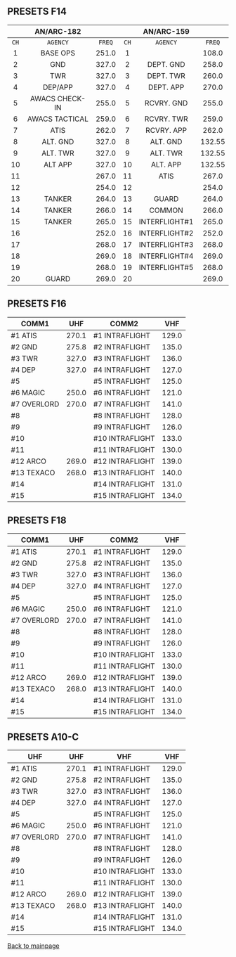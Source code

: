 ## PRESETS F14
|    |   AN/ARC-182   |       |    | AN/ARC-159  |       |
|:----:|:----------------:|:-------:|:----:|:-------------:|:-------:|
|`CH`|   `AGENCY`     | `FREQ` |`CH`| `AGENCY`    | `FREQ` |
| 1  | BASE OPS       | 251.0 | 1  |             | 108.0 |
| 2  | GND            | 327.0 | 2  | DEPT. GND   | 258.0 |
| 3  | TWR            | 327.0 | 3  | DEPT. TWR   | 260.0 |
| 4  | DEP/APP        | 327.0 | 4  | DEPT. APP   | 270.0 |
| 5  | AWACS CHECK-IN | 255.0 | 5  | RCVRY. GND  | 255.0 |
| 6  | AWACS TACTICAL | 259.0 | 6  | RCVRY. TWR  | 259.0 |
| 7  | ATIS           | 262.0 | 7  | RCVRY. APP  | 262.0 |
| 8  | ALT. GND       | 327.0 | 8  | ALT. GND    | 132.55|
| 9  | ALT. TWR       | 327.0 | 9  | ALT. TWR    | 132.55|
| 10 | ALT APP        | 327.0 | 10 | ALT. APP    | 132.55|
| 11 |                | 267.0 | 11 | ATIS        | 267.0 |
| 12 |                | 254.0 | 12 |             | 254.0 |
| 13 | TANKER         | 264.0 | 13 | GUARD       | 264.0 |
| 14 | TANKER         | 266.0 | 14 | COMMON      | 266.0 |
| 15 | TANKER         | 265.0 | 15 | INTERFLIGHT#1 | 265.0 |
| 16 |                | 252.0 | 16 | INTERFLIGHT#2 | 252.0 |
| 17 |                | 268.0 | 17 | INTERFLIGHT#3 | 268.0 |
| 18 |                | 269.0 | 18 | INTERFLIGHT#4 | 269.0 |
| 19 |                | 268.0 | 19 | INTERFLIGHT#5 | 268.0 |
| 20 | GUARD          | 269.0 | 20 |             | 269.0 |


## PRESETS F16

| COMM1      |  UHF  | COMM2           | VHF   |
|------------|-------|-----------------|-------|
| #1 ATIS    | 270.1 | #1 INTRAFLIGHT  | 129.0 |
| #2 GND     | 275.8 | #2 INTRAFLIGHT  | 135.0 |
| #3 TWR     | 327.0 | #3 INTRAFLIGHT  | 136.0 |
| #4 DEP     | 327.0 | #4 INTRAFLIGHT  | 127.0 |
| #5         |       | #5 INTRAFLIGHT  | 125.0 |
| #6 MAGIC   | 250.0 | #6 INTRAFLIGHT  | 121.0 |
| #7 OVERLORD| 270.0 | #7 INTRAFLIGHT  | 141.0 |
| #8         |       | #8 INTRAFLIGHT  | 128.0 |
| #9         |       | #9 INTRAFLIGHT  | 126.0 |
| #10        |       | #10 INTRAFLIGHT | 133.0 |
| #11        |       | #11 INTRAFLIGHT | 130.0 |
| #12 ARCO   | 269.0 | #12 INTRAFLIGHT | 139.0 |
| #13 TEXACO | 268.0 | #13 INTRAFLIGHT | 140.0 |
| #14        |       | #14 INTRAFLIGHT | 131.0 |
| #15        |       | #15 INTRAFLIGHT | 134.0 |


## PRESETS F18


| COMM1      |  UHF  | COMM2           | VHF   |
|------------|-------|-----------------|-------|
| #1 ATIS    | 270.1 | #1 INTRAFLIGHT  | 129.0 |
| #2 GND     | 275.8 | #2 INTRAFLIGHT  | 135.0 |
| #3 TWR     | 327.0 | #3 INTRAFLIGHT  | 136.0 |
| #4 DEP     | 327.0 | #4 INTRAFLIGHT  | 127.0 |
| #5         |       | #5 INTRAFLIGHT  | 125.0 |
| #6 MAGIC   | 250.0 | #6 INTRAFLIGHT  | 121.0 |
| #7 OVERLORD| 270.0 | #7 INTRAFLIGHT  | 141.0 |
| #8         |       | #8 INTRAFLIGHT  | 128.0 |
| #9         |       | #9 INTRAFLIGHT  | 126.0 |
| #10        |       | #10 INTRAFLIGHT | 133.0 |
| #11        |       | #11 INTRAFLIGHT | 130.0 |
| #12 ARCO   | 269.0 | #12 INTRAFLIGHT | 139.0 |
| #13 TEXACO | 268.0 | #13 INTRAFLIGHT | 140.0 |
| #14        |       | #14 INTRAFLIGHT | 131.0 |
| #15        |       | #15 INTRAFLIGHT | 134.0 |

## PRESETS A10-C


|    UHF     |  UHF  |      VHF        | VHF   |
|------------|-------|-----------------|-------|
| #1 ATIS    | 270.1 | #1 INTRAFLIGHT  | 129.0 |
| #2 GND     | 275.8 | #2 INTRAFLIGHT  | 135.0 |
| #3 TWR     | 327.0 | #3 INTRAFLIGHT  | 136.0 |
| #4 DEP     | 327.0 | #4 INTRAFLIGHT  | 127.0 |
| #5         |       | #5 INTRAFLIGHT  | 125.0 |
| #6 MAGIC   | 250.0 | #6 INTRAFLIGHT  | 121.0 |
| #7 OVERLORD| 270.0 | #7 INTRAFLIGHT  | 141.0 |
| #8         |       | #8 INTRAFLIGHT  | 128.0 |
| #9         |       | #9 INTRAFLIGHT  | 126.0 |
| #10        |       | #10 INTRAFLIGHT | 133.0 |
| #11        |       | #11 INTRAFLIGHT | 130.0 |
| #12 ARCO   | 269.0 | #12 INTRAFLIGHT | 139.0 |
| #13 TEXACO | 268.0 | #13 INTRAFLIGHT | 140.0 |
| #14        |       | #14 INTRAFLIGHT | 131.0 |
| #15        |       | #15 INTRAFLIGHT | 134.0 |

[Back to mainpage](../README.md)
